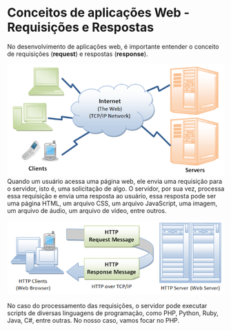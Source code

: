 
# Conceitos de aplicações Web - Requisições e Respostas

No desenvolvimento de aplicações web, é importante entender o conceito de requisições (**request**) e respostas (**response**).

![cliente-servidor.png](imgs/cliente-servidor.png)
Quando um usuário acessa uma página web, ele envia uma requisição para o servidor, isto é, uma solicitação de algo. O servidor, por sua vez, processa essa requisição e envia uma resposta ao usuário, essa resposta pode ser uma página HTML, um arquivo CSS, um arquivo JavaScript, uma imagem, um arquivo de áudio, um arquivo de vídeo, entre outros.

![[cliente-servidor2.png]](imgs/cliente-servidor2.png)

No caso do processamento das requisições, o servidor pode executar scripts de diversas linguagens de programação, como PHP, Python, Ruby, Java, C#, entre outras. No nosso caso, vamos focar no PHP.
